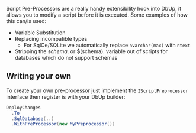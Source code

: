 Script Pre-Processors are a really handy extensibility hook into DbUp, it allows you to modify a script before it is executed. Some examples of how this can/is used:

* Variable Substitution
* Replacing incompatible types
  - For SqlCe/SQLite we automatically replace `nvarchar(max)` with `ntext`
* Stripping the $schema$. or $(schema). variable out of scripts for databases which do not support schemas

## Writing your own
To create your own pre-processor just implement the `IScriptPreprocessor` interface then register is with your DbUp builder:

``` csharp
DeployChanges
  .To
  .SqlDatabase(..)
  .WithPreProcessor(new MyPreprocessor())
```
